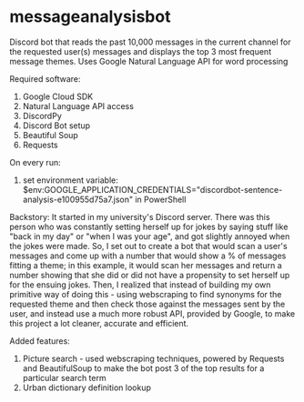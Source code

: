 # messageanalysisbot  
Discord bot that reads the past 10,000 messages in the current channel for the requested user(s) messages and displays the top 3 most frequent message themes.
Uses Google Natural Language API for word processing

Required software:
1. Google Cloud SDK
2. Natural Language API access
3. DiscordPy
4. Discord Bot setup
5. Beautiful Soup
6. Requests 

On every run:
1. set environment variable: $env:GOOGLE_APPLICATION_CREDENTIALS="discordbot-sentence-analysis-e100955d75a7.json" in PowerShell


Backstory:
It started in my university's Discord server. There was this person who was constantly setting herself up for jokes by saying stuff like 
"back in my day" or "when I was your age", and got slightly annoyed when the jokes were made. 
So, I set out to create a bot that would scan a user's messages and come up with a number that would show a % of messages fitting a theme; 
in this example, it would scan her messages and return a number showing that she did or did not have a propensity to set herself up for the ensuing jokes.
Then, I realized that instead of building my own primitive way of doing this - using webscraping to find synonyms for the requested theme and then check those against the messages sent by the user, 
and instead use a much more robust API, provided by Google, to make this project a lot cleaner, accurate and efficient.

Added features: 
1. Picture search - used webscraping techniques, powered by Requests and BeautifulSoup to make the bot post 3 of the top results for a particular search term
2. Urban dictionary definition lookup